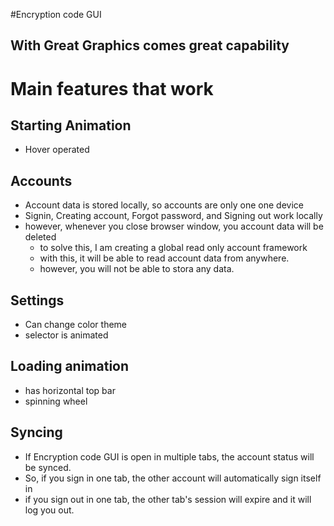#Encryption code GUI
## With Great Graphics comes great capability

# Main features that work

## Starting Animation
- Hover operated

## Accounts
- Account data is stored locally, so accounts are only one one device
- Signin, Creating account, Forgot password, and Signing out work locally
- however, whenever you close browser window, you account data will be deleted
  - to solve this, I am creating a global read only account framework
  - with this, it will be able to read account data from anywhere.
  - however, you will not be able to stora any data.

## Settings
- Can change color theme
- selector is animated

## Loading animation
- has horizontal top bar
- spinning wheel

## Syncing
- If Encryption code GUI is open in multiple tabs, the account status will be synced.
- So, if you sign in one tab, the other account will automatically sign itself in
- if you sign out in one tab, the other tab's session will expire and it will log you out.
